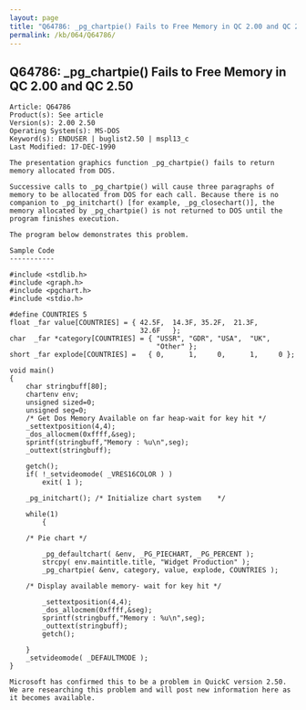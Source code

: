 ```yaml
---
layout: page
title: "Q64786: _pg_chartpie() Fails to Free Memory in QC 2.00 and QC 2.50"
permalink: /kb/064/Q64786/
---
```


## Q64786: _pg_chartpie() Fails to Free Memory in QC 2.00 and QC 2.50

	Article: Q64786
	Product(s): See article
	Version(s): 2.00 2.50
	Operating System(s): MS-DOS
	Keyword(s): ENDUSER | buglist2.50 | mspl13_c
	Last Modified: 17-DEC-1990
	
	The presentation graphics function _pg_chartpie() fails to return
	memory allocated from DOS.
	
	Successive calls to _pg_chartpie() will cause three paragraphs of
	memory to be allocated from DOS for each call. Because there is no
	companion to _pg_initchart() [for example, _pg_closechart()], the
	memory allocated by _pg_chartpie() is not returned to DOS until the
	program finishes execution.
	
	The program below demonstrates this problem.
	
	Sample Code
	-----------
	
	#include <stdlib.h>
	#include <graph.h>
	#include <pgchart.h>
	#include <stdio.h>
	
	#define COUNTRIES 5
	float _far value[COUNTRIES] = { 42.5F,  14.3F, 35.2F,  21.3F,
	                                32.6F   };
	char  _far *category[COUNTRIES] = { "USSR", "GDR", "USA",  "UK",
	                                    "Other" };
	short _far explode[COUNTRIES] =   { 0,      1,     0,      1,     0 };
	
	void main()
	{
	    char stringbuff[80];
	    chartenv env;
	    unsigned sized=0;
	    unsigned seg=0;
	    /* Get Dos Memory Available on far heap-wait for key hit */
	    _settextposition(4,4);
	    _dos_allocmem(0xffff,&seg);
	    sprintf(stringbuff,"Memory : %u\n",seg);
	    _outtext(stringbuff);
	
	    getch();
	    if( !_setvideomode( _VRES16COLOR ) )
	        exit( 1 );
	
	    _pg_initchart(); /* Initialize chart system    */
	
	    while(1)
	        {
	
	    /* Pie chart */
	
	        _pg_defaultchart( &env, _PG_PIECHART, _PG_PERCENT );
	        strcpy( env.maintitle.title, "Widget Production" );
	        _pg_chartpie( &env, category, value, explode, COUNTRIES );
	
	    /* Display available memory- wait for key hit */
	
	        _settextposition(4,4);
	        _dos_allocmem(0xffff,&seg);
	        sprintf(stringbuff,"Memory : %u\n",seg);
	        _outtext(stringbuff);
	        getch();
	
	    }
	    _setvideomode( _DEFAULTMODE );
	}
	
	Microsoft has confirmed this to be a problem in QuickC version 2.50.
	We are researching this problem and will post new information here as
	it becomes available.
